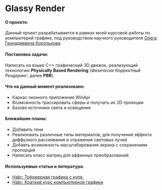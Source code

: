 # Glassy Render
#### О проекте:
Данный проект разрабатывается в рамках моей курсовой работы по компьютернй графике,
под руководством научного руководителя [Олега Геннадиевича Королькова](https://vk.com/oleg_korolkov).

#### Постановка задачи:
Написать на языке C++ графический 3D движок, реализующий технологию 
**Physically Based Rendering** (*Физически Корректный Рендеринг*, далее **PBR**).

#### Что на данный момент реализовано:
* Каркас оконного приложения WinApi
* Возможность трассировать сферы и получать их 2D проекции
* Базове источники света и освещение

#### Ближайшие планы:
* Добавить тени
* Реализовать различные типы материалов, для получения эффекта диффузного 
рассеивания и отражения световых лучей
* Добавть возможность масштабирования экрана с сохранением пропорций
* Написать класс матриц для аффинных преобразований

#### Используемые статьи и литература:
* [Habr: Трёхмерная графика с нуля.](https://habr.com/ru/post/342510/)
* [Habr: Краткий курс компьютерной графики](https://habr.com/ru/post/248153/)

